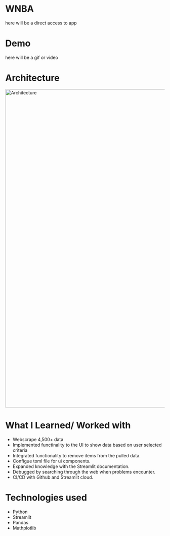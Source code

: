 # WNBA
here will be a direct access to app

# Demo
here will be a gif or video

# Architecture
<img width="1003" alt="Architecture" src="https://user-images.githubusercontent.com/62731591/206553023-b59d14b8-7956-4130-9075-72e327028467.png">

# What I Learned/ Worked with

* Webscrape 4,500+ data
* Implemented functinality to the UI to show data based on user selected criteria
* Integrated functionality to remove items from the pulled data.
* Configue toml file for ui components.
* Expanded knowledge with the Streamlit documentation.
* Debugged by searching through the web when problems encounter. 
* CI/CD with Github and Streamlit cloud.

# Technologies used

* Python
* Streamlit
* Pandas
* Mathplotlib
